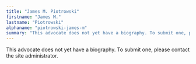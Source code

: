 ```yaml
---
title: "James M. Piotrowski"
firstname: "James M."
lastname: "Piotrowski"
alphaname: "piotrowski-james-m"
summary: "This advocate does not yet have a biography. To submit one, please contact the site administrator."
---
```

This advocate does not yet have a biography. To submit one, please contact the site administrator.

